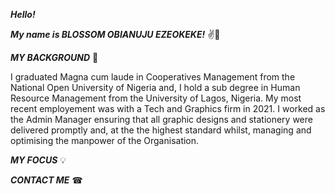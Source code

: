 _**Hello!**_

_**My name is BLOSSOM OBIANUJU EZEOKEKE!**_ ✌😬



_**MY BACKGROUND**_  📆 


I graduated Magna cum laude in Cooperatives Management from the National Open University of Nigeria and, I hold a sub degree in Human Resource Management from the University of Lagos, Nigeria. My most recent employement was with a Tech and Graphics firm in 2021. I worked as the Admin Manager ensuring that all graphic designs and stationery were delivered promptly and, at the the highest standard whilst, managing and optimising the manpower of the Organisation.


_**MY FOCUS**_  💡


_**CONTACT ME**_  ☎



